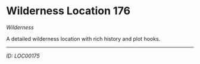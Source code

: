 # Wilderness Location 176

*Wilderness*

A detailed wilderness location with rich history and plot hooks.

---
*ID: LOC00175*